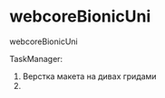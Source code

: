 webcoreBionicUni
================

webcoreBionicUni


TaskManager:
  1. Верстка макета на дивах гридами
  2. 
